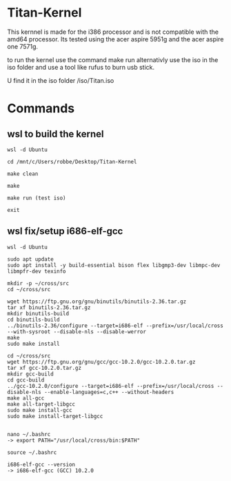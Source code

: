 # Titan-Kernel

This kernnel is made for the i386 processor and is not compatible with the amd64 processor.
Its tested using the acer aspire 5951g and the acer aspire one 7571g.

to run the kernel use the command make run alternativly use the iso in the iso folder and use a tool like rufus to burn usb stick.

U find it in the iso folder /iso/Titan.iso

# Commands

## wsl to build the kernel

```
wsl -d Ubuntu

cd /mnt/c/Users/robbe/Desktop/Titan-Kernel

make clean

make

make run (test iso)

exit

```


## wsl fix/setup i686-elf-gcc

```
wsl -d Ubuntu

sudo apt update
sudo apt install -y build-essential bison flex libgmp3-dev libmpc-dev libmpfr-dev texinfo

mkdir -p ~/cross/src
cd ~/cross/src

wget https://ftp.gnu.org/gnu/binutils/binutils-2.36.tar.gz
tar xf binutils-2.36.tar.gz
mkdir binutils-build
cd binutils-build
../binutils-2.36/configure --target=i686-elf --prefix=/usr/local/cross --with-sysroot --disable-nls --disable-werror
make
sudo make install

cd ~/cross/src
wget https://ftp.gnu.org/gnu/gcc/gcc-10.2.0/gcc-10.2.0.tar.gz
tar xf gcc-10.2.0.tar.gz
mkdir gcc-build
cd gcc-build
../gcc-10.2.0/configure --target=i686-elf --prefix=/usr/local/cross --disable-nls --enable-languages=c,c++ --without-headers
make all-gcc
make all-target-libgcc
sudo make install-gcc
sudo make install-target-libgcc


nano ~/.bashrc
-> export PATH="/usr/local/cross/bin:$PATH"

source ~/.bashrc

i686-elf-gcc --version
-> i686-elf-gcc (GCC) 10.2.0

```